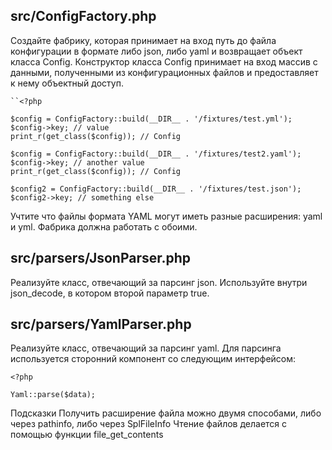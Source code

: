 ## src/ConfigFactory.php  
Создайте фабрику, которая принимает на вход путь до файла конфигурации в формате либо json, либо yaml и возвращает объект класса Config. Конструктор класса Config принимает на вход массив с данными, полученными из конфигурационных файлов и предоставляет к нему объектный доступ.
  
```
``<?php

$config = ConfigFactory::build(__DIR__ . '/fixtures/test.yml');
$config->key; // value
print_r(get_class($config)); // Config

$config = ConfigFactory::build(__DIR__ . '/fixtures/test2.yaml');
$config->key; // another value
print_r(get_class($config)); // Config

$config2 = ConfigFactory::build(__DIR__ . '/fixtures/test.json');
$config2->key; // something else
```
Учтите что файлы формата YAML могут иметь разные расширения: yaml и yml. Фабрика должна работать с обоими.  
  
## src/parsers/JsonParser.php  
Реализуйте класс, отвечающий за парсинг json. Используйте внутри json_decode, в котором второй параметр true.  

## src/parsers/YamlParser.php  
Реализуйте класс, отвечающий за парсинг yaml. Для парсинга используется сторонний компонент со следующим интерфейсом:  
  
```
<?php

Yaml::parse($data);
```

Подсказки
Получить расширение файла можно двумя способами, либо через pathinfo, либо через SplFileInfo
Чтение файлов делается с помощью функции file_get_contents